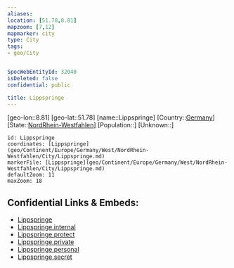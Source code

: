 ```yaml
---
aliases: 
location: [51.78,8.81]
mapzoom: [7,12] 
mapmarker: city 
type: City
tags:
- geo/City


SpocWebEntityId: 32040
isDeleted: false
confidential: public

title: Lippspringe
---
```

[geo-lon::8.81]
[geo-lat::51.78]
[name::Lippspringe]
[Country::[Germany](geo/Continent/Europe/Germany.md)]
[State::[NordRhein-Westfahlen](NordRhein-Westfahlen)]
[Population::]
[Unknown::]


```leaflet
id: Lippspringe
coordinates: [Lippspringe](geo/Continent/Europe/Germany/West/NordRhein-Westfahlen/City/Lippspringe.md)
markerFile: [Lippspringe](geo/Continent/Europe/Germany/West/NordRhein-Westfahlen/City/Lippspringe.md)
defaultZoom: 11 
maxZoom: 18
```


## Confidential Links & Embeds: 
- [Lippspringe](../../../../../../../../_public/geo/Continent/Europe/Germany/West/NordRhein-Westfahlen/City/Lippspringe.md) 
- [Lippspringe.internal](../../../../../../../../_internal/geo/Continent/Europe/Germany/West/NordRhein-Westfahlen/City/Lippspringe.internal.md) 
- [Lippspringe.protect](../../../../../../../../_protect/geo/Continent/Europe/Germany/West/NordRhein-Westfahlen/City/Lippspringe.protect.md) 
- [Lippspringe.private](../../../../../../../../_private/geo/Continent/Europe/Germany/West/NordRhein-Westfahlen/City/Lippspringe.private.md) 
- [Lippspringe.personal](../../../../../../../../_personal/geo/Continent/Europe/Germany/West/NordRhein-Westfahlen/City/Lippspringe.personal.md) 
- [Lippspringe.secret](../../../../../../../../_secret/geo/Continent/Europe/Germany/West/NordRhein-Westfahlen/City/Lippspringe.secret.md) 
